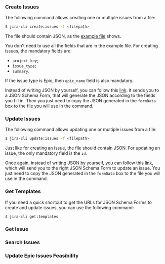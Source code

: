 ### Create Issues

The following command allows creating one or multiple issues from a file:

```bash
$ jira-cli create:issues -f <filepath> 
```

The file should contain JSON, as the [example file](./../file.json) shows.

You don't need to use all the fields that are in the example file. For creating issues, the mandatory fields are: 
- `project_key`;
- `issue_type`;
- `summary`.

If the issue type is Epic, then `epic_name` field is also mandatory.

Instead of writing JSON by yourself, you can follow this [link](t.ly/BGRx). It sends you to a JSON Schema Form, that will generate the JSON according to the fields you fill in. Then you just need to copy the JSON generated in the `formData` box to the file you will use in the command.


### Update Issues

The following command allows updating one or multiple issues from a file:

```bash
$ jira-cli update:issues -f <filepath> 
```

Just like for creating an issue, the file should contain JSON. For updating an issue, the only mandatory field is the `id`.

Once again, instead of writing JSON by yourself, you can follow this [link](t.ly/MNUG), which will send you to the right JSON Schema Form to update an issue. You just need to copy the JSON generated in the `formData` box to the file you will use in the command.

### Get Templates

If you need a quick shortcut to get the URLs for JSON Schema Forms to create and update issues, you can use the following command:

```bash
$ jira-cli get:templates 
```

### Get Issue

### Search Issues

### Update Epic Issues Feasibility
